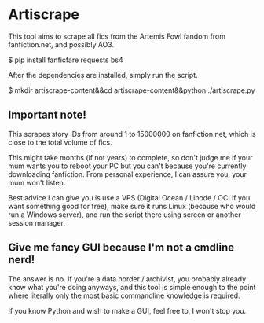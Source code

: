 # Artiscrape

This tool aims to scrape all fics from the Artemis Fowl fandom from fanfiction.net, and possibly AO3.

$ pip install fanficfare requests bs4

After the dependencies are installed, simply run the script.

$ mkdir artiscrape-content&&cd artiscrape-content&&python ./artiscrape.py

## Important note!

This scrapes story IDs from around 1 to 15000000 on fanfiction.net, which is close to the total volume of fics.

This might take months (if not years) to complete, so don't judge me if your mum wants you to reboot your PC but you can't because you're currently downloading fanfiction. From personal experience, I can assure you, your mum won't listen.

Best advice I can give you is use a VPS (Digital Ocean / Linode / OCI if you want something good for free), make sure it runs Linux (because who would run a Windows server), and run the script there using screen or another session manager.

## Give me fancy GUI because I'm not a cmdline nerd!

The answer is no. If you're a data horder / archivist, you probably already know what you're doing anyways, and this tool is simple enough to the point where literally only the most basic commandline knowledge is required.

If you know Python and wish to make a GUI, feel free to, I won't stop you.